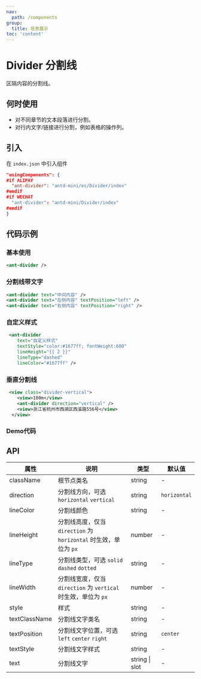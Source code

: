 ```yaml
---
nav:
  path: /components
group:
  title: 信息展示
toc: 'content'
---
```


# Divider 分割线

区隔内容的分割线。

## 何时使用

- 对不同章节的文本段落进行分割。
- 对行内文字/链接进行分割，例如表格的操作列。

## 引入

在 `index.json` 中引入组件

```json
"usingComponents": {
#if ALIPAY
  "ant-divider": "antd-mini/es/Divider/index"
#endif
#if WECHAT
  "ant-divider": "antd-mini/Divider/index"
#endif
}
```

## 代码示例
### 基本使用
```xml
<ant-divider />
```

### 分割线带文字
```xml
<ant-divider text="中间内容" />
<ant-divider text="左侧内容" textPosition="left" />
<ant-divider text="右侧内容" textPosition="right" />
```

### 自定义样式
```xml
 <ant-divider
    text="自定义样式"
    textStyle="color:#1677ff; fontWeight:600"
    lineHeight="{{ 2 }}"
    lineType="dashed"
    lineColor="#1677ff" />
```

### 垂直分割线
```xml
 <view class="divider-vertical">
    <view>100m</view>
    <ant-divider direction="vertical" />
    <view>浙江省杭州市西湖区西溪路556号</view>
  </view>
```


### Demo代码
<code src='../../demo/pages/Divider/index'></code>

## API

| 属性       | 说明                    | 类型         | 默认值        |
| ---------- | ----------------------- | ------------ | ------------- |
| className  | 根节点类名              | string       | -             |
| direction  | 分割线方向，可选 `horizontal` `vertical` | string | `horizontal` |
| lineColor  | 分割线颜色              | string       | -             |
| lineHeight | 分割线高度，仅当 `direction` 为 `horizontal` 时生效，单位为 `px` | number  | - |
| lineType   | 分割线类型，可选 `solid` `dashed` `dotted`   | string | - |
| lineWidth  | 分割线宽度，仅当 `direction` 为 `vertical` 时生效，单位为 `px`  | number | - |
| style      | 样式                    | string       | -             |
| textClassName | 分割线文字类名      | string       | -             |
| textPosition | 分割线文字位置，可选 `left` `center` `right` | string | `center` |
| textStyle    | 分割线文字样式      | string       | -             |
| text         | 分割线文字          | string \| slot | -           |
